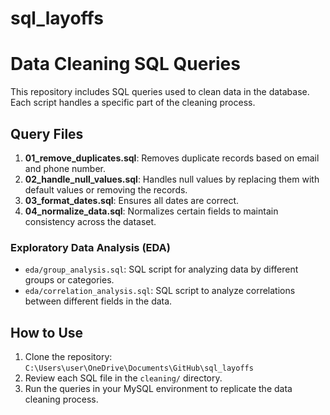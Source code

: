 # sql_layoffs
# Data Cleaning SQL Queries

This repository includes SQL queries used to clean data in the database. Each script handles a specific part of the cleaning process.

## Query Files

1. **01_remove_duplicates.sql**: Removes duplicate records based on email and phone number.
2. **02_handle_null_values.sql**: Handles null values by replacing them with default values or removing the records.
3. **03_format_dates.sql**: Ensures all dates are correct.
4. **04_normalize_data.sql**: Normalizes certain fields to maintain consistency across the dataset.

### Exploratory Data Analysis (EDA)
- `eda/group_analysis.sql`: SQL script for analyzing data by different groups or categories.
- `eda/correlation_analysis.sql`: SQL script to analyze correlations between different fields in the data.

## How to Use

1. Clone the repository: `C:\Users\user\OneDrive\Documents\GitHub\sql_layoffs`
2. Review each SQL file in the `cleaning/` directory.
3. Run the queries in your MySQL environment to replicate the data cleaning process.

